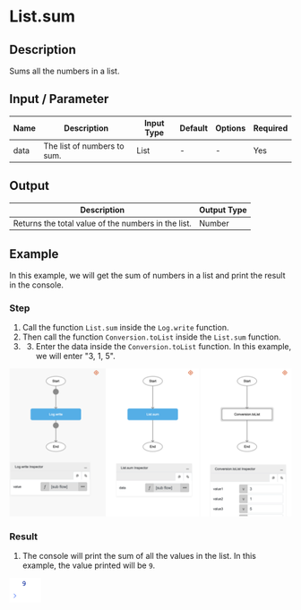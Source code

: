 # List.sum

## Description

Sums all the numbers in a list.

## Input / Parameter

| Name | Description | Input Type | Default | Options | Required |
| ------ | ------ | ------ | ------ | ------ | ------ |
| data | The list of numbers to sum. | List | - | - | Yes |

## Output

| Description | Output Type |
| ------ | ------ |
| Returns the total value of the numbers in the list. | Number |

## Example

In this example, we will get the sum of numbers in a list and print the result in the console.

### Step

1. Call the function `List.sum` inside the `Log.write` function.
2. Then call the function `Conversion.toList` inside the `List.sum` function.
3. 3. Enter the data inside the `Conversion.toList` function. In this example, we will enter "3, 1, 5".

![](./sum-step-1.png)

### Result

1. The console will print the sum of all the values in the list. In this example, the value printed will be `9`.

![](./sum-result-1.png)